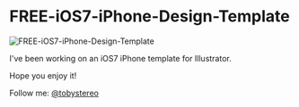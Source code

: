 FREE-iOS7-iPhone-Design-Template
================================

![FREE-iOS7-iPhone-Design-Template](http://tobystereo.com/wp-content/uploads/2013/06/600x430xiPhone-Design-Template-Ready-for-iOS7iphonedesignteamplate.png.pagespeed.ic.FOTI-eAh79.png "FREE-iOS7-iPhone-Design-Template")


I've been working on an iOS7 iPhone template for Illustrator.

Hope you enjoy it!

Follow me: [@tobystereo](http://twitter.com/tobystereo)


